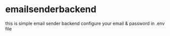# emailsenderbackend
this is simple email sender backend
configure your email & password in .env file
